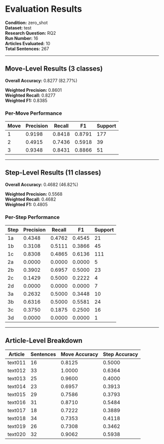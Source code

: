 # Evaluation Results

**Condition:** zero_shot  
**Dataset:** test  
**Research Question:** RQ2  
**Run Number:** 16  
**Articles Evaluated:** 10  
**Total Sentences:** 267  

---

## Move-Level Results (3 classes)

**Overall Accuracy:** 0.8277 (82.77%)  

**Weighted Precision:** 0.8601  
**Weighted Recall:** 0.8277  
**Weighted F1:** 0.8385  

### Per-Move Performance

| Move | Precision | Recall | F1 | Support |
|------|-----------|--------|----|---------|
| 1 | 0.9198 | 0.8418 | 0.8791 | 177 |
| 2 | 0.4915 | 0.7436 | 0.5918 | 39 |
| 3 | 0.9348 | 0.8431 | 0.8866 | 51 |

---

## Step-Level Results (11 classes)

**Overall Accuracy:** 0.4682 (46.82%)  

**Weighted Precision:** 0.5568  
**Weighted Recall:** 0.4682  
**Weighted F1:** 0.4805  

### Per-Step Performance

| Step | Precision | Recall | F1 | Support |
|------|-----------|--------|----|---------|
| 1a | 0.4348 | 0.4762 | 0.4545 | 21 |
| 1b | 0.3108 | 0.5111 | 0.3866 | 45 |
| 1c | 0.8308 | 0.4865 | 0.6136 | 111 |
| 2a | 0.0000 | 0.0000 | 0.0000 | 5 |
| 2b | 0.3902 | 0.6957 | 0.5000 | 23 |
| 2c | 0.1429 | 0.5000 | 0.2222 | 4 |
| 2d | 0.0000 | 0.0000 | 0.0000 | 7 |
| 3a | 0.2632 | 0.5000 | 0.3448 | 10 |
| 3b | 0.6316 | 0.5000 | 0.5581 | 24 |
| 3c | 0.3750 | 0.1875 | 0.2500 | 16 |
| 3d | 0.0000 | 0.0000 | 0.0000 | 1 |

---

## Article-Level Breakdown

| Article | Sentences | Move Accuracy | Step Accuracy |
|---------|-----------|---------------|---------------|
| text011 | 16 | 0.8125 | 0.5000 |
| text012 | 33 | 1.0000 | 0.6364 |
| text013 | 25 | 0.9600 | 0.4000 |
| text014 | 23 | 0.6957 | 0.3913 |
| text015 | 29 | 0.7586 | 0.3793 |
| text016 | 31 | 0.8710 | 0.5484 |
| text017 | 18 | 0.7222 | 0.3889 |
| text018 | 34 | 0.7353 | 0.4118 |
| text019 | 26 | 0.7308 | 0.3462 |
| text020 | 32 | 0.9062 | 0.5938 |
